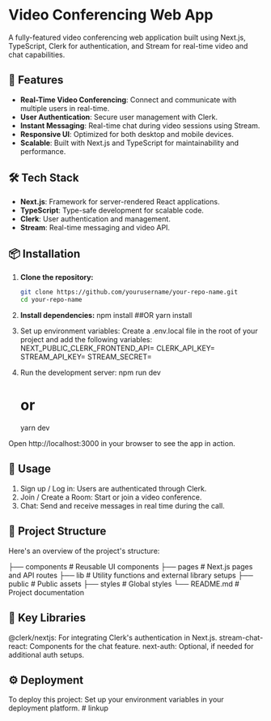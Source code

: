 # Video Conferencing Web App

A fully-featured video conferencing web application built using Next.js, TypeScript, Clerk for authentication, and Stream for real-time video and chat capabilities.

## 🚀 Features

- **Real-Time Video Conferencing**: Connect and communicate with multiple users in real-time.
- **User Authentication**: Secure user management with Clerk.
- **Instant Messaging**: Real-time chat during video sessions using Stream.
- **Responsive UI**: Optimized for both desktop and mobile devices.
- **Scalable**: Built with Next.js and TypeScript for maintainability and performance.

## 🛠️ Tech Stack

- **Next.js**: Framework for server-rendered React applications.
- **TypeScript**: Type-safe development for scalable code.
- **Clerk**: User authentication and management.
- **Stream**: Real-time messaging and video API.

## 📦 Installation

1. **Clone the repository:**

   ```bash
   git clone https://github.com/yourusername/your-repo-name.git
   cd your-repo-name
   
2. **Install dependencies:**
   npm install
      ##OR
   yarn install
   
3. Set up environment variables:
   Create a .env.local file in the root of your project and add the following variables:
   NEXT_PUBLIC_CLERK_FRONTEND_API=<your-clerk-frontend-api>
   CLERK_API_KEY=<your-clerk-api-key>
   STREAM_API_KEY=<your-stream-api-key>
   STREAM_SECRET=<your-stream-secret>

4. Run the development server:
   npm run dev
    # or
   yarn dev

Open http://localhost:3000 in your browser to see the app in action.

## 📝 Usage

1. Sign up / Log in: Users are authenticated through Clerk.
2. Join / Create a Room: Start or join a video conference.
3. Chat: Send and receive messages in real time during the call.

## 📁 Project Structure
Here's an overview of the project's structure:

├── components    # Reusable UI components
├── pages         # Next.js pages and API routes
├── lib           # Utility functions and external library setups
├── public        # Public assets
├── styles        # Global styles
└── README.md     # Project documentation


## 🧩 Key Libraries
@clerk/nextjs: For integrating Clerk's authentication in Next.js.
stream-chat-react: Components for the chat feature.
next-auth: Optional, if needed for additional auth setups.


## ⚙️ Deployment
To deploy this project:
Set up your environment variables in your deployment platform.
#   l i n k u p  
 